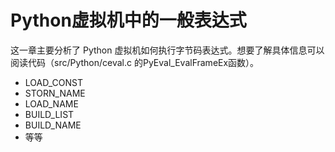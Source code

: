 # Python虚拟机中的一般表达式

这一章主要分析了 Python 虚拟机如何执行字节码表达式。想要了解具体信息可以阅读代码（src/Python/ceval.c 的PyEval_EvalFrameEx函数）。

- LOAD_CONST
- STORN_NAME
- LOAD_NAME
- BUILD_LIST
- BUILD_NAME
- 等等

